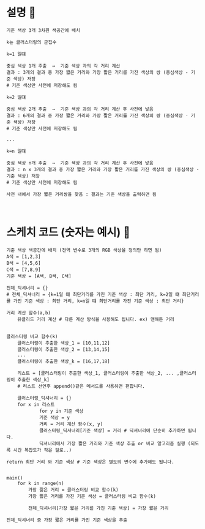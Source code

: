 # 설명 🏁

<pre><code>기준 색상 3개 3차원 색공간에 배치

k는 클러스터링의 군집수

k=1 일떄

중심 색상 1개 추출  →  기준 색상 과의 각 거리 계산 
결과 : 3개의 결과 중 가장 짧은 거리와 가장 짧은 거리를 가진 색상의 쌍 (중심색상 - 기준 색상) 저장 
# 기준 색상만 사전에 저장해도 됨

k=2 일떄

중심 색상 2개 추출  →  기준 색상 과의 각 거리 계산 후 사전에 넣음
결과 : 6개의 결과 중 가장 짧은 거리와 가장 짧은 거리를 가진 색상의 쌍 (중심색상 - 기준 색상) 저장 
# 기준 색상만 사전에 저장해도 됨

...

k=n 일떄

중심 색상 n개 추출  →  기준 색상 과의 각 거리 계산 후 사전에 넣음
결과 : n x 3개의 결과 중 가장 짧은 거리와 가장 짧은 거리를 가진 색상의 쌍 (중심색상 - 기준 색상) 저장 
# 기준 색상만 사전에 저장해도 됨

사전 내에서 가장 짧은 거리쌍을 찾음 : 결과는 기준 색상을 출력하면 됨</code></pre>

<br>

# 스케치 코드 (숫자는 예시) 🏁

<pre><code>기준 색상 색공간에 배치 (전역 변수로 3개의 RGB 색상을 정의만 하면 됨)
A색 = [1,2,3]
B색 = [4,5,6]
C색 = [7,8,9]
기준 색상 = [A색, B색, C색]

전체_딕셔너리 = {}  
# 전체_딕셔너리 = {k=1일 떄 최단거리를 가진 기준 색상 : 최단 거리, k=2일 떄 최단거리를 가진 기준 색상 : 최단 거리, k=n일 떄 최단거리를 가진 기준 색상 : 최단 거리}

거리 계산 함수(a,b)
    유클리드 거리 계산 # 다른 계산 방식을 사용해도 됩니다. ex) 맨해튼 거리


클러스터링 비교 함수(k)
    클러스터링이 추출한 색상_1 = [10,11,12]
    클러스터링이 추출한 색상_2 = [13,14,15]
    ...
    클러스터링이 추출한 색상_k = [16,17,18]
    
    리스트 = [클러스터링이 추출한 색상_1, 클러스터링이 추출한 색상_2, ... ,클러스터링이 추출한 색상_k] 
    # 리스트 선언후 append()같은 메서드를 사용하면 편합니다.
    
    클러스터링_딕셔너리 = {}
    for x in 리스트
            for y in 기준 색상
            기준 색상 = y
            거리 = 거리 계산 함수(x, y)
            클러스터링_딕셔너리[기준 색상] = 거리 # 딕셔너리에 단순히 추가하면 됩니다.
            딕셔너리에서 가장 짧은 거리와 기준 색상 추출 or 비교 알고리즘 실행 (되도록 시간 복잡도가 작은 걸로..)

return 최단 거리 와 기준 색상 # 기준 색상은 별도의 변수에 추가해도 됩니다.


main()
    for k in range(n)
        가장 짧은 거리 = 클러스터링 비교 함수(k)
        가장 짧은 거리를 가진 기준 색상 = 클러스터링 비교 함수(k)

        전체_딕셔너리[가장 짧은 거리를 가진 기준 색상] = 가장 짧은 거리
  
전체_딕셔너리 중 가장 짧은 거리를 가진 기준 색상을 추출</code></pre>
